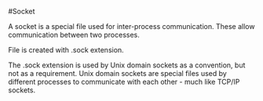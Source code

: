 #Socket

A socket is a special file used for inter-process communication. These allow communication between two processes. 

File is created with .sock extension.

The .sock extension is used by Unix domain sockets as a convention, but not as a requirement. Unix domain sockets are special files used by different processes to communicate with each other - much like TCP/IP sockets.